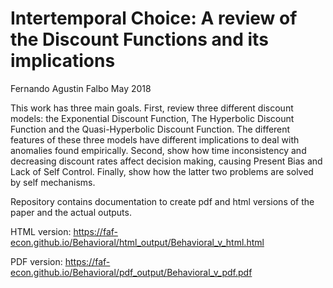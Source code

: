 Intertemporal Choice: A review of the Discount Functions and its
implications
================
Fernando Agustin Falbo
May 2018

This work has three main goals. First, review three different discount
models: the Exponential Discount Function, The Hyperbolic Discount
Function and the Quasi-Hyperbolic Discount Function. The different
features of these three models have different implications to deal with
anomalies found empirically. Second, show how time inconsistency and
decreasing discount rates affect decision making, causing Present Bias
and Lack of Self Control. Finally, show how the latter two problems are
solved by self mechanisms.

Repository contains documentation to create pdf and html versions of the paper and the actual outputs.

HTML version:
https://faf-econ.github.io/Behavioral/html_output/Behavioral_v_html.html

PDF version:
https://faf-econ.github.io/Behavioral/pdf_output/Behavioral_v_pdf.pdf

